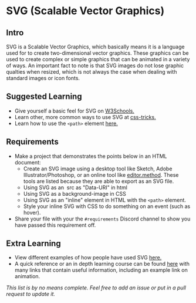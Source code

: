 # SVG (Scalable Vector Graphics)

## Intro

SVG is a Scalable Vector Graphics, which basically means it is a language used for to create two-dimensional vector graphics. These graphics can be used to create complex or simple graphics that can be animated in a variety of ways. An important fact to note is that SVG images do not lose graphic qualties when resized, which is not always the case when dealing with standard images or icon fonts.

## Suggested Learning

- Give yourself a basic feel for SVG on [W3Schools.](https://www.w3schools.com/graphics/svg_intro.asp)
- Learn other, more common ways to use SVG at [css-tricks.](https://css-tricks.com/using-svg/)
- Learn how to use the `<path>` element [here.](https://developer.mozilla.org/en-US/docs/Web/SVG/Tutorial/Paths)

## Requirements
- Make a project that demonstrates the points below in an HTML document:
    - Create an SVG image using a desktop tool like Sketch, Adobe Illustrator/Photoshop, or an online tool like [editor.method](http://editor.method.ac/). These tools are listed because they are able to export as an SVG file.
    - Using SVG as an <img> src as "Data-URI" in html
    - Using SVG as a background-image in CSS
    - Using SVG as an "inline" element in HTML with the `<path>` element.
    - Style your inline SVG with CSS to do something on an event (such as hover).
- Share your file with your the `#requirements` Discord channel to show you have passed this requirement off.

## Extra Learning

- View different examples of how people have used SVG [here.](https://codepen.io/search/pens?q=svg&limit=all&type=type-pens)
- A quick reference or an in depth learning course can be found [here](https://developer.mozilla.org/en-US/docs/Web/SVG) with many links that contain useful information, including an example link on animation.

*This list is by no means complete. Feel free to add an issue or put in a pull request to update it.*
